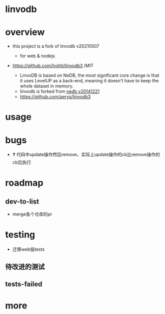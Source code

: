 # linvodb

# overview

- this project is a fork of linvodb v20210507
  - for web & nodejs

- https://github.com/Ivshti/linvodb3 /MIT
  - LinvoDB is based on NeDB, the most significant core change is that it uses LevelUP as a back-end, meaning it doesn't have to keep the whole dataset in memory.
  - linvodb is forked from [nedb v20141221](https://github.com/Ivshti/linvodb3/commits/master?before=569a0ac0b773f4cfba09c4597aed8f05e53c6b0b+455&branch=master&qualified_name=refs%2Fheads%2Fmaster)
  - https://github.com/aerys/linvodb3
# usage

# bugs

- ❓ 代码中update操作然后remove，实际上update操作的cb比remove操作的cb后执行
# roadmap

## dev-to-list

- merge各个仓库的pr
# testing
- 迁移web版tests

## 待改进的测试

## tests-failed

# more
